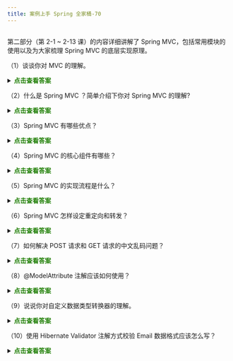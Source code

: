 ```yaml
---
title: 案例上手 Spring 全家桶-70
---
```

<article id="topicContainer" class="column_content"><h2 class="topic_title"></h2><div><p>第二部分（第 2-1 ~ 2-13 课）的内容详细讲解了 Spring MVC，包括常用模块的使用以及为大家梳理 Spring MVC 的底层实现原理。</p>
<p>（1）谈谈你对 MVC 的理解。</p>
<p><details stylecolor=red>
    <summary><b><font color=207f06>点击查看答案</font></b></summary>
    <p></p>
<ul>
<li>MVC 设计模式是一种常用的软件架构方式：以 Controller（控制层）、Model（模型层）、View（视图层）三个模块分离的形式来组织代码。</li>
<li>MVC 工作流程：控制层接受到客户端请求，调用模型层生成业务数据，传递给视图层，将最终的业务数据和视图响应给客户端做展示。</p><dl>
    <dt></dt>
    <dd></dd></dl></details></li>
</ul>
<p>（2）什么是 Spring MVC ？简单介绍下你对 Spring MVC 的理解?</p>
<p><details stylecolor=red>
    <summary><b><font color=207f06>点击查看答案</font></b></summary>
    <p>MVC 是一种流行的架构方式，通过将 Model、View、Controller 进行分离，把较为复杂的 Web 应用分成逻辑清晰的模块，简化开发、提高效率，方便组内开发人员之间的配合，Spring MVC 就是一个实现 MVC 设计模式的企业级框架，它是 Spring 的一个子模块，可以非常方便地进行整合。</p>
    <dl>
        <dt></dt>
        <dd></dd></dl>
</details></p>
<p>（3）Spring MVC 有哪些优点？</p>
<p><details stylecolor=red>
    <summary><b><font color=207f06>点击查看答案</font></b></summary>
    <p></p>
<ul>
<li>它是基于组件技术的，全部的应用对象，无论控制器和视图，还是业务对象之类的都是 Java 组件，并且和 Spring 提供的其他基础结构紧密集成。</li>
<li>不依赖于 Servlet API（目标虽是如此，但是在实现的时候确实是依赖于 Servlet 的）。</li>
<li>可以任意使用各种视图技术，而不仅仅局限于 JSP。</li>
<li>支持各种请求资源的映射策略。</li>
<li>它是易于扩展的。
</p><dl>
    <dt></dt>
    <dd></dd></dl></details></li>
</ul>
<p>（4）Spring MVC 的核心组件有哪些？</p>
<p><details stylecolor=red>
    <summary><b><font color=207f06>点击查看答案</font></b></summary>
    <p></p>
<ul>
<li>DispatcherServlet：前端控制器，是整个流程控制的核心，控制其他组件的执行，统一调度，降低组件之间的耦合性，相当于总指挥。</li>
<li>Handler：处理器，完成具体业务逻辑，相当于 Servlet 或 Action。</li>
<li>HandlerMapping：DispatcherServlet 接收到请求之后，通过 HandlerMapping 将不同的请求分发到不同的 Handler。</li>
<li>HandlerInterceptor：处理器拦截器，是一个接口，如果我们需要做一些拦截处理，可以来实现这个接口。</li>
<li>HandlerExecutionChain：处理器执行链，包括两部分内容：Handler 和 HandlerInterceptor（系统会有一个默认的 HandlerInterceptor，如果需要额外拦截处理，可以添加拦截器设置）。</li>
<li>HandlerAdapter：处理器适配器，Handler 执行业务方法之前，需要进行一系列的操作包括表单数据的验证，数据类型的转换，将表单数据封装到 POJO 等，这一系列的操作，都是由 HandlerAdapter 来完成，DispatcherServlet 通过 HandlerAdapter 执行不同的 Handler。</li>
<li>ModelAndView：装载了模型数据和视图信息，作为 Handler 的处理结果，返回给 DispatcherServlet。</li>
<li>ViewResolver：视图解析器，DispatcherServlet 通过它将逻辑视图解析成物理视图，最终将渲染结果响应给客户端。</p><dl>
    <dt></dt>
    <dd></dd></dl></details></li>
</ul>
<p>（5）Spring MVC 的实现流程是什么？</p>
<p><details stylecolor=red>
    <summary><b><font color=207f06>点击查看答案</font></b></summary>
    <p></p>
<ul>
<li>客户端请求被 DispatcherServlet（前端控制器）接收。</li>
<li>根据 HandlerMapping 映射到 Handler。</li>
<li>生成 Handler 和 HandlerInterceptor（如果有则生成）。</li>
<li>Handler 和 HandlerInterceptor 以 HandlerExecutionChain 的形式一并返回给 DispatcherServlet。</li>
<li>DispatcherServlet 通过 HandlerAdapter 调用 Handler 的方法做业务逻辑处理。</li>
<li>返回一个 ModelAndView 对象给 DispatcherServlet。</li>
<li>DispatcherServlet 将获取的 ModelAndView 对象传给 ViewResolver 视图解析器，将逻辑视图解析成物理视图 View。</li>
<li>ViewResolver 返回一个 View 给 DispatcherServlet。</li>
<li>DispatcherServlet 根据 View 进行视图渲染（将模型数据填充到视图中）。</li>
<li>DispatcherServlet 将渲染后的视图响应给客户端。</p><dl>
    <dt></dt>
    <dd></dd></dl></details></li>
</ul>
<p>（6）Spring MVC 怎样设定重定向和转发？</p>
<p><details stylecolor=red>
    <summary><b><font color=207f06>点击查看答案</font></b></summary>
    <p></p>
<ul>
<li>在返回值前面加 "forward:" 就可以让结果转发，譬如 "forward:user.do?name=zhangsan"。</li>
<li>在返回值前面加 "redirect:" 就可以让返回值重定向，譬如 "redirect:index.jsp"。</p><dl>
    <dt></dt>
    <dd></dd></dl></details></li>
</ul>
<p>（7）如何解决 POST 请求和 GET 请求的中文乱码问题？</p>
<p><details stylecolor=red>
    <summary><b><font color=207f06>点击查看答案</font></b></summary>
    <p></p>
<p>1）解决 POST 请求乱码问题。</p>
<p>在 web.xml 中加入：</p>
<pre><code class="xml language-xml">  &lt;filter&gt;
      &lt;filter-name&gt;CharacterEncodingFilter&lt;/filter-name&gt;
      &lt;filter-class&gt;org.springframework.web.filter.CharacterEncodingFilter&lt;/filter-class&gt;
      &lt;init-param&gt;
          &lt;param-name&gt;encoding&lt;/param-name&gt;
          &lt;param-value&gt;utf-8&lt;/param-value&gt;
      &lt;/init-param&gt;
  &lt;/filter&gt;

  &lt;filter-mapping&gt;
      &lt;filter-name&gt;CharacterEncodingFilter&lt;/filter-name&gt;
      &lt;url-pattern&gt;/*&lt;/url-pattern&gt;
  &lt;/filter-mapping&gt;
</code></pre>
<p>2）GET 请求中文参数出现乱码解决方法有两个。</p>
<ul>
<li>修改 Tomcat 配置文件添加编码与工程编码一致，如下：</li>
</ul>
<pre><code class="xml language-xml">    &lt;ConnectorURIEncoding="utf-8" connectionTimeout="20000" port="8080" protocol="HTTP/1.1" redirectPort="8443"/&gt;
</code></pre>
<p>3）另外一种方法对参数进行重新编码：</p>
<pre><code class="java language-java">    String userName = new String(request.getParamter("userName").getBytes("ISO8859-1"),"utf-8");
</code></pre>
<p></p>
    <dl>
        <dt></dt>
        <dd></dd></dl>
</details></p>
<p>（8）@ModelAttribute 注解应该如何使用？</p>
<p><details stylecolor=red>
    <summary><b><font color=207f06>点击查看答案</font></b></summary>
    <p></p>
<ul>
<li>定义一个方法，该方法用来返回要填充到模型数据中的对象。</li>
<li>给该方法添加 @ModelAttribute 注解。</li>
<li>添加 @ModelAttribute 注解的方法，会在 Spring MVC 在调用任何一个业务方法之前被自动调用。</p><dl>
    <dt></dt>
    <dd></dd></dl></details></li>
</ul>
<p>（9）说说你对自定义数据类型转换器的理解。</p>
<p><details stylecolor=red>
    <summary><b><font color=207f06>点击查看答案</font></b></summary>
    <p></p>
<ul>
<li>通过自定义数据类型转换器可以根据需求对 HTTP 请求中的参数进行解析，转换成需要的数据类型。具体操作是创建一个 Java 类，实现 org.springframework.core.convert.converter.Converter 接口，这样自定义的 Java 类就具备了转换数据的功能，然后在 convert 方法中完成转换的具体业务流程。</li>
<li>当服务器接收到一个请求之后，Spring MVC 首先将请求分发到数据类型转换器进行格式转换，然后再进入相应的业务方法。</p><dl>
    <dt></dt>
    <dd></dd></dl></details></li>
</ul>
<p>（10）使用 Hibernate Validator 注解方式校验 Email 数据格式应该怎么写？</p>
<p><details stylecolor=red>
    <summary><b><font color=207f06>点击查看答案</font></b></summary>
    <p></p>
<pre><code class="java language-java">@Email(regexp = "^[a-zA-Z0-9_.-]+@[a-zA-Z0-9-]+(\\.[a-zA-Z0-9-]+)*\\.[a-zA-Z0-9]{2,6}$", message = "请输入正确的邮箱格式")
private String email;
</code></pre>
<p></p>
    <dl>
        <dt></dt>
        <dd></dd></dl>
</details></p></div></article>